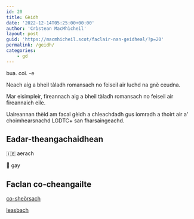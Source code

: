 ```yaml
---
id: 20
title: Gèidh
date: '2022-12-14T05:25:00+00:00'
author: 'Crìstean MacMhìcheil'
layout: post
guid: 'https://macmhicheil.scot/faclair-nan-geidheal/?p=20'
permalink: /geidh/
categories:
    - gd
---
```


bua. coi. -e

Neach aig a bheil tàladh romansach no feiseil air luchd na gnè ceudna.

Mar eisimpleir, fireannach aig a bheil tàladh romansach no feiseil air fireannaich eile.

Uaireannan thèid am facal gèidh a chleachdadh gus iomradh a thoirt air a' choimhearsnachd LGDTC+ san fharsaingeachd.

## Eadar-theangachaidhean

&#x1f1ee;&#x1f1ea; aerach

&#x1f3f4;&#xe0067;&#xe0062;&#xe0065;&#xe006e;&#xe0067;&#xe007f; gay

## Faclan co-cheangailte

[co-sheòrsach](https://faclair.lgbt/co-sheorsach/)

[leasbach](https://faclair.lgbt/leasbach/)
